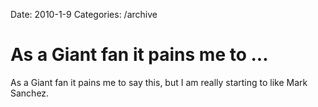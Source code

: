 Date: 2010-1-9
Categories: /archive

# As a Giant fan it pains me to ...

As a Giant fan it pains me to say this, but I am really starting to like Mark Sanchez.
